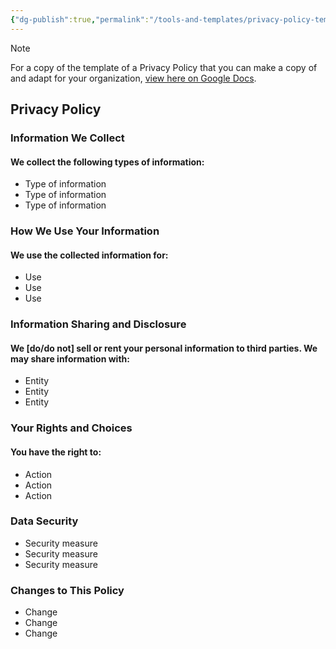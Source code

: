 ```yaml
---
{"dg-publish":true,"permalink":"/tools-and-templates/privacy-policy-template/","tags":["usage","accountability","datastorage"]}
---
```



> [!NOTE]
>  For a copy of the template of a Privacy Policy that you can make a copy of and adapt for your organization, [view here on Google Docs](https://docs.google.com/document/d/1Y407vzUl_J_2vP0FGJjXvFBanqEgRoKrQmmo7N5yAK8/edit?usp=sharing). 



## Privacy Policy

### Information We Collect

#### We collect the following types of information:

- Type of information
- Type of information
- Type of information

  
### How We Use Your Information

#### We use the collected information for:

-  Use
- Use
- Use


### Information Sharing and Disclosure

#### We [do/do not] sell or rent your personal information to third parties. We may share information with:

- Entity
- Entity
- Entity
  

### Your Rights and Choices

#### You have the right to:

-  Action
- Action
- Action


### Data Security

- Security measure
- Security measure
- Security measure

  

### Changes to This Policy

- Change
- Change
- Change
